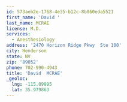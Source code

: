 ```yaml
---
id: 573aeb2e-1768-4e35-b12c-8b860eda5521
first_name: 'David '
last_name: MCRAE
license: M.D.
services:
  - Anesthesiology
address: '2470 Horizon Ridge Pkwy  Ste 100'
city: Henderson
state: NV
zip: '89052'
phone: 702-990-4943
title: 'David  MCRAE'
_geoloc:
  lng: -115.09895
  lat: 35.979863
---
```

